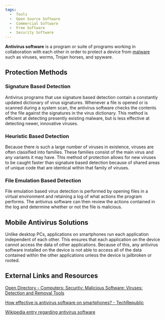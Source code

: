 ```yaml
---
tags:
  -  Tools
  -  Open Source Software
  -  Commercial Software
  -  Free Software 
  -  Security Software
---
```

**Antivirus software** is a program or suite of programs working in
collaboration with each other in order to protect a device from
[malware](malware.md) such as viruses, worms, Trojan horses, and
spyware.

## Protection Methods

### Signature Based Detection

Antivirus programs that use signature based detection contain a
constantly updated dictionary of virus signatures. Whenever a file is
opened or is scanned during a system scan, the antivirus software checks
the contents of the file against the signatures in the virus dictionary.
This method is efficient at detecting presently existing malware, but is
less effective at detecting newer, innovative viruses.

### Heuristic Based Detection

Because there is such a large number of viruses in existence, viruses
are often classified into families. These families consist of the main
virus and any variants it may have. This method of protection allows for
new viruses to be caught faster than signature based detection because
of shared areas of unique code that are identical within that family of
viruses.

### File Emulation Based Detection

File emulation based virus detection is performed by opening files in a
virtual environment and retaining a log of what actions the program
performs. The antivirus software can then review the actions contained
in the log and determine whether or not the file is malicious.

## Mobile Antivirus Solutions

Unlike desktop PCs, applications on smartphones run each application
independent of each other. This ensures that each application on the
device cannot access the data of other applications. Because of this,
any antivirus software installed on the device is not able to access all
of the data contained within the other applications unless the device is
jailbroken or rooted.

## External Links and Resources

[Open Directory - Computers: Security: Malicious Software: Viruses:
Detection and Removal
Tools](http://www.dmoz.org/Computers/Security/Malicious_Software/Viruses/Detection_and_Removal_Tools/)

[How effective is antivirus software on smartphones? -
TechRepublic](http://www.techrepublic.com/blog/security/how-effective-is-antivirus-software-on-smartphones/7629)

[Wikipedia entry regarding antivirus
software](http://en.wikipedia.org/wiki/Antivirus)